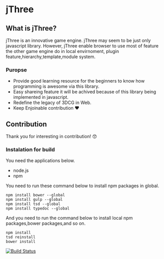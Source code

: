 # jThree

## What is jThree?

jThree is an innovative game engine. jThree may seem to be just only javascript library.
However, jThree enable browser to use most of feature the other game engine do in local envirnoment, plugin feature,hierarchy,template,module system.

### Puropse

* Provide good learning resource for the beginners to know how programming is awesome via this library.
* Easy shareing feature it will be achived because of this library being implemented in javascript.
* Redefine the legacy of 3DCG in Web.
* Keep  Enjoinable contribution :heart:

## Contribution

Thank you for interesting in contribution!   :kissing_smiling_eyes:

### Instalation for build
You need the applications below.
* node.js
* npm

You need to run these command below to install npm packages in global.

```shell
npm install bower --global
npm install gulp --global
npm install tsd --global
npm install typedoc --global
```

And you need to run the command below to install local npm packages,bower packages,and so on.

```shell
npm install
tsd reinstall
bower install
```



[![Build Status](https://travis-ci.org/jThreeJS/jThree.svg?branch=develop)](https://travis-ci.org/jThreeJS/jThree)
